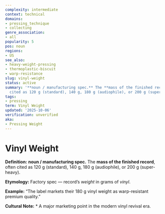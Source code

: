 ```yaml
---
complexity: intermediate
context: technical
domains:
- pressing_technique
- collecting
genre_association:
- all
popularity: 5
pos: noun
regions:
- US
see_also:
- heavy-weight-pressing
- thermoplastic-biscuit
- warp-resistance
slug: vinyl-weight
status: active
summary: '**noun / manufacturing spec.** The **mass of the finished record**, often
  cited as 120 g (standard), 140 g, 180 g (audiophile), or 200 g (super-heavy).'
tags:
- pressing
term: Vinyl Weight
updated: '2025-10-06'
verification: unverified
aka:
- Pressing Weight
---
```


# Vinyl Weight

**Definition:** **noun / manufacturing spec.** The **mass of the finished record**, often cited as 120 g (standard), 140 g, 180 g (audiophile), or 200 g (super-heavy).

**Etymology:** Factory spec — record’s *weight* in grams of *vinyl*.

**Example:** “The label markets their 180 g vinyl weight as warp-resistant premium quality.”

**Cultural Note:** * A major marketing point in the modern vinyl revival era.

